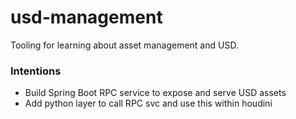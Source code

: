 # usd-management
Tooling for learning about asset management and USD.

### Intentions
- Build Spring Boot RPC service to expose and serve USD assets
- Add python layer to call RPC svc and use this within houdini
